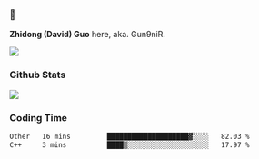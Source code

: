 ### 👋 

**Zhidong (David) Guo** here, aka. Gun9niR.

![](https://komarev.com/ghpvc/?username=Gun9niR&label=Total+Views)

### Github Stats

<img src="https://github-readme-stats.vercel.app/api?username=Gun9niR&count_private=true&show_icons=true&theme=vue-dark&hide_title=true">

### Coding Time

<!--START_SECTION:waka-->

```txt
Other   16 mins         ████████████████████▓░░░░   82.03 %
C++     3 mins          ████▒░░░░░░░░░░░░░░░░░░░░   17.97 %
```

<!--END_SECTION:waka-->

